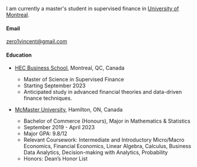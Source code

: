 
I am currently a master's student in supervised finance in [University of Montreal](https://www.umontreal.ca/).


#### Email
zero1vincent@gmail.com

#### Education
- [HEC Business School](https://www.umontreal.ca/), Montreal, QC, Canada
    - Master of Science in Supervised Finance
    - Starting September 2023
    - Anticipated study in advanced financial theories and data-driven finance techniques.


- [McMaster University](https://www.mcmaster.ca/), Hamilton, ON, Canada
    - Bachelor of Commerce (Honours), Major in Mathematics & Statistics
    - September 2019 - April 2023
    - Major GPA: 9.8/12
    - Relevant Coursework: Intermediate and Introductory Micro/Macro Economics, Financial Economics, Linear Algebra, Calculus, Business Data Analytics, Decision-making with Analytics, Probability
    - Honors: Dean’s Honor List

[//]: # (#### Services and Experience)

[//]: # ()
[//]: # (- China CITI Bank, Chengdu, China)

[//]: # (  - Customer Manager Assistant)

[//]: # (  - December 2022 - January 2023)

[//]: # (    - Evaluated client companies' credit lines based on financial statement analysis, managed data entry into the credit reporting system, and drafted credit reports.)

[//]: # (Assisted in financial analyses for credit projects, achieving a mobile banking utilization rate of 65%.)

[//]: # (Maintained and updated banking systems efficiently.)

[//]: # ()
[//]: # ()
[//]: # (- Huatai Securities, Chengdu, China )

[//]: # (    - Investment Banking Intern)

[//]: # (    - October 2021 - January 2022)

[//]: # (      - Analyzed and visualized sales data for 10 financial products using Excel; performed market demand and industry trend analyses.)

[//]: # (Utilized R Studio for data modeling and Excel for statistical analysis of consumer satisfaction surveys.)

[//]: # (Developed customized financial portfolios and conducted risk assessments on potential customers.)

[//]: # (      )
[//]: # ()
[//]: # (- Chengdu Jinkong-development Investment Fund Management Co., Ltd., Chengdu, China)

[//]: # (    - Industry Research Intern)

[//]: # (    - May 2021 - August 2021)

[//]: # (        - Conducted data-driven research on the new-energy and medical industries, synthesizing information from various industry sources.)

[//]: # (Used R for comparative analysis and ratio analysis on new-energy vehicle brands to assess financial metrics.)

[//]: # (Provided investment recommendations based on analysis of profitability, risks, and liquidity.)

[//]: # ()
